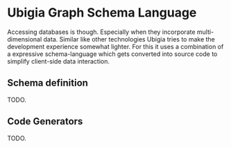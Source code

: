 # Ubigia Graph Schema Language

Accessing databases is though. Especially when they incorporate multi-dimensional data.
Similar like other technologies Ubigia tries to make the development experience somewhat lighter. For this it uses a combination of a expressive schema-language which gets converted into source code to simplify client-side data interaction.

## Schema definition

TODO.

## Code Generators

TODO.
